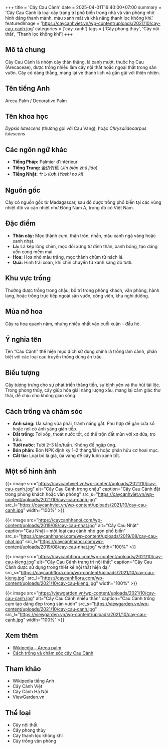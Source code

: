 +++
title = 'Cây Cau Cảnh'
date = 2025-04-01T16:40:00+07:00
summary = 'Cây Cau Cảnh là loại cây trang trí phổ biến trong nhà và văn phòng nhờ hình dáng thanh mảnh, màu xanh mát và khả năng thanh lọc không khí.'
featuredImage = 'https://caycanhviet.vn/wp-content/uploads/2021/10/cay-cau-canh.jpg'
categories = ['cay-xanh']
tags = ['Cây phong thủy', 'Cây nội thất', 'Thanh lọc không khí']
+++

## Mô tả chung

Cây Cau Cảnh là nhóm cây thân thẳng, lá xanh mượt, thuộc họ Cau (Arecaceae), được trồng nhiều làm cây nội thất hoặc ngoại thất trong sân vườn. Cây có dáng thẳng, mang lại vẻ thanh lịch và gần gũi với thiên nhiên.

## Tên tiếng Anh

Areca Palm / Decorative Palm

## Tên khoa học

*Dypsis lutescens* (thường gọi với Cau Vàng), hoặc *Chrysalidocarpus lutescens*

## Các ngôn ngữ khác

- **Tiếng Pháp:** Palmier d'intérieur
- **Tiếng Trung:** 金边竹蕉 (*Jīn biān zhú jiāo*)
- **Tiếng Nhật:** ヤシの木 (*Yashi no ki*)

## Nguồn gốc

Cây có nguồn gốc từ Madagascar, sau đó được trồng phổ biến tại các vùng nhiệt đới và cận nhiệt như Đông Nam Á, trong đó có Việt Nam.

## Đặc điểm

- **Thân cây:** Mọc thành cụm, thân tròn, nhẵn, màu xanh ngả vàng hoặc xanh nhạt.
- **Lá:** Lá kép lông chim, mọc đối xứng từ đỉnh thân, xanh bóng, tạo dáng uốn cong mềm mại.
- **Hoa:** Hoa nhỏ màu trắng, mọc thành chùm từ nách lá.
- **Quả:** Hình trái xoan, khi chín chuyển từ xanh sang đỏ tươi.

## Khu vực trồng

Thường được trồng trong chậu, bố trí trong phòng khách, văn phòng, hành lang, hoặc trồng trực tiếp ngoài sân vườn, công viên, khu nghỉ dưỡng.

## Mùa nở hoa

Cây ra hoa quanh năm, nhưng nhiều nhất vào cuối xuân – đầu hè.

## Ý nghĩa tên

Tên “Cau Cảnh” thể hiện mục đích sử dụng chính là trồng làm cảnh, phân biệt với các loại cau truyền thống dùng ăn trầu.

## Biểu tượng

Cây tượng trưng cho sự phát triển thăng tiến, sự bình yên và thu hút tài lộc. Trong phong thủy, cây giúp hóa giải năng lượng xấu, mang lại cảm giác thư thái, dễ chịu cho không gian sống.

## Cách trồng và chăm sóc

- **Ánh sáng:** Ưa sáng vừa phải, tránh nắng gắt. Phù hợp để gần cửa sổ hoặc nơi có ánh sáng gián tiếp.
- **Đất trồng:** Tơi xốp, thoát nước tốt, có thể trộn đất mùn với xơ dừa, tro trấu.
- **Tưới nước:** Tưới 2–3 lần/tuần. Không để ngập úng.
- **Bón phân:** Bón NPK định kỳ 1–2 tháng/lần hoặc phân hữu cơ hoai mục.
- **Cắt tỉa:** Loại bỏ lá già, úa vàng để cây luôn xanh tốt.

## Một số hình ảnh

{{< image src="https://caycanhviet.vn/wp-content/uploads/2021/10/cay-cau-canh.jpg"
           alt="Cây Cau Cảnh trong chậu"
           caption="Cây Cau Cảnh đặt trong phòng khách hoặc văn phòng"
           src_s="https://caycanhviet.vn/wp-content/uploads/2021/10/cay-cau-canh.jpg"
           src_l="https://caycanhviet.vn/wp-content/uploads/2021/10/cay-cau-canh.jpg"
           width="100%" >}}

{{< image src="https://caycanhhanoi.com/wp-content/uploads/2019/08/cay-cau-nhat.jpg"
           alt="Cây Cau Nhật"
           caption="Cau Nhật – một loại cau cảnh nhỏ gọn phổ biến"
           src_s="https://caycanhhanoi.com/wp-content/uploads/2019/08/cay-cau-nhat.jpg"
           src_l="https://caycanhhanoi.com/wp-content/uploads/2019/08/cay-cau-nhat.jpg"
           width="100%" >}}

{{< image src="https://caycanhflora.com/wp-content/uploads/2021/10/cay-cau-kieng.jpg"
           alt="Cây Cau Cảnh trang trí nội thất"
           caption="Cây Cau Cảnh được sử dụng trong thiết kế nội thất hiện đại"
           src_s="https://caycanhflora.com/wp-content/uploads/2021/10/cay-cau-kieng.jpg"
           src_l="https://caycanhflora.com/wp-content/uploads/2021/10/cay-cau-kieng.jpg"
           width="100%" >}}

{{< image src="https://viewgarden.vn/wp-content/uploads/2021/10/cay-cau-canh.jpg"
           alt="Cây Cau Cảnh nhiều thân"
           caption="Cau Cảnh trồng cụm tạo dáng đẹp trong sân vườn"
           src_s="https://viewgarden.vn/wp-content/uploads/2021/10/cay-cau-canh.jpg"
           src_l="https://viewgarden.vn/wp-content/uploads/2021/10/cay-cau-canh.jpg"
           width="100%" >}}

## Xem thêm

- [Wikipedia – Areca palm](https://en.wikipedia.org/wiki/Dypsis_lutescens)
- [Cách trồng và chăm sóc cây Cau Cảnh](https://caycanhviet.vn/cay-cau-canh/)

## Tham khảo

- Wikipedia tiếng Anh
- Cây Cảnh Việt
- Cây Cảnh Hà Nội
- ViewGarden.vn

## Thể loại

- Cây nội thất
- Cây phong thủy
- Cây thanh lọc không khí
- Cây trồng văn phòng
